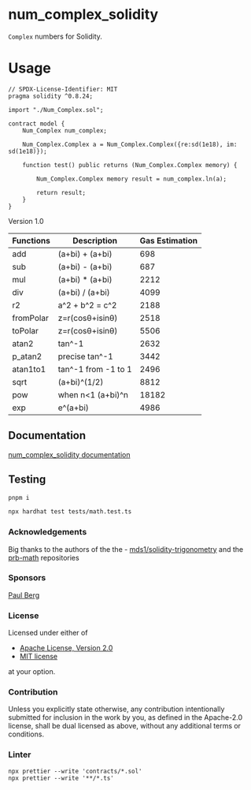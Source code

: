 # num_complex_solidity

`Complex` numbers for Solidity.

# Usage

```solidity
// SPDX-License-Identifier: MIT
pragma solidity ^0.8.24;

import "./Num_Complex.sol";

contract model {
    Num_Complex num_complex;

    Num_Complex.Complex a = Num_Complex.Complex({re:sd(1e18), im: sd(1e18)});

    function test() public returns (Num_Complex.Complex memory) {

        Num_Complex.Complex memory result = num_complex.ln(a);

        return result;
    }
}

```

Version 1.0

| Functions   | Description         | Gas Estimation |
| ----------- | ------------------- | -------------- |
| add         | (a+bi) + (a+bi)     | 698            |
| sub         | (a+bi) - (a+bi)     | 687            |
| mul         | (a+bi) \* (a+bi)    | 2212           |
| div         | (a+bi) / (a+bi)     | 4099           |
| r2          | a^2 + b^2 = c^2     | 2188           |
| fromPolar   | z=r(cosθ+isinθ)     | 2518           |
| toPolar     | z=r(cosθ+isinθ)     | 5506           |
| atan2       | tan^-1              | 2632           |
| p_atan2     | precise tan^-1      | 3442           |
| atan1to1    | tan^-1 from -1 to 1 | 2496           |
| sqrt        | (a+bi)^(1/2)        | 8812           |
| pow         | when n<1 (a+bi)^n   | 18182          |
| exp         | e^(a+bi)            | 4986           |


## Documentation

[num_complex_solidity documentation](docs/index.md)


## Testing
```sh
pnpm i
```

```sh
npx hardhat test tests/math.test.ts
```


### Acknowledgements

Big thanks to the authors of the the - [mds1/solidity-trigonometry](https://github.com/mds1/solidity-trigonometry) and the [prb-math](https://github.com/paulrberg/prb-math) repositories


### Sponsors

[Paul Berg](https://github.com/paulrberg)

### License

Licensed under either of

- [Apache License, Version 2.0](http://www.apache.org/licenses/LICENSE-2.0)
- [MIT license](http://opensource.org/licenses/MIT)

at your option.

### Contribution

Unless you explicitly state otherwise, any contribution intentionally submitted
for inclusion in the work by you, as defined in the Apache-2.0 license, shall be
dual licensed as above, without any additional terms or conditions.


### Linter

```
npx prettier --write 'contracts/*.sol'
npx prettier --write '**/*.ts'
```